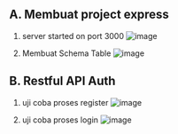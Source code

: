 A. Membuat project express
-
1. server started on port 3000
![image](https://github.com/user-attachments/assets/ec48d9bd-f04e-4638-8d6d-129df31e1542)

2. Membuat Schema Table
![image](https://github.com/user-attachments/assets/a5baf205-e8b0-4831-8332-7eb8b4e3c907)

B. Restful API Auth
-
1. uji coba proses register
![image](https://github.com/user-attachments/assets/bb28e30d-9c51-4f2f-8b85-ddf7ff968b69)

2. uji coba proses login
![image](https://github.com/user-attachments/assets/156e68c4-782e-4498-b54b-0c8dd6a590da)

